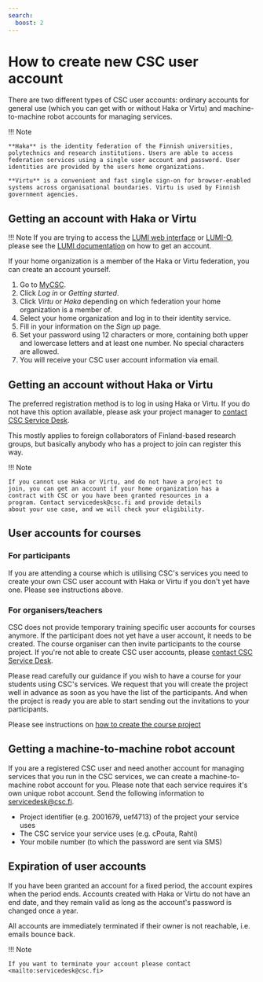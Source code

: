 ```yaml
---
search:
  boost: 2
---
```


# How to create new CSC user account

There are two different types of CSC user accounts: ordinary accounts for general use (which you can get with or
without Haka or Virtu) and machine-to-machine robot accounts for managing services.

!!! Note

    **Haka** is the identity federation of the Finnish universities, polytechnics and research institutions. Users are able to access federation services using a single user account and password. User identities are provided by the users home organizations.
    
    **Virtu** is a convenient and fast single sign-on for browser-enabled systems across organisational boundaries. Virtu is used by Finnish government agencies.

## Getting an account with Haka or Virtu

!!! Note 
    If you are trying to access the [LUMI web interface](https://www.lumi.csc.fi) or [LUMI-O](https://www.auth.lumidata.eu),
    please see the [LUMI documentation](https://docs.lumi-supercomputer.eu/firststeps/accessLUMI/) on how to get an account.

If your home organization is a member of the Haka or Virtu federation, you
can create an account yourself.

1. Go to [MyCSC](http://my.csc.fi).
1. Click _Log in_ or _Getting started_.
1. Click _Virtu_ or _Haka_ depending on which federation your home
organization is a member of.
1. Select your home organization and log in to their identity service.
1. Fill in your information on the _Sign up_ page.
1. Set your password using 12 characters or more, containing both upper
and lowercase letters and at least one number. No special characters are
allowed.
1. You will receive your CSC user account information via email.

## Getting an account without Haka or Virtu

The preferred registration method is to log in using Haka or Virtu. If you do not have this option available, please ask your project manager to [contact CSC Service Desk](../support/contact.md).

This mostly applies to foreign collaborators of Finland-based research
groups, but basically anybody who has a project to join can register
this way.

!!! Note

    If you cannot use Haka or Virtu, and do not have a project to
    join, you can get an account if your home organization has a
    contract with CSC or you have been granted resources in a
    program. Contact servicedesk@csc.fi and provide details
    about your use case, and we will check your eligibility.

## User accounts for courses

### For participants

If you are attending a course which is utilising CSC's services you need to create your own CSC user account with Haka or Virtu if you don't yet have one. Please see instructions above. 

### For organisers/teachers

CSC does not provide temporary training specific user accounts for courses anymore. If the participant does not yet have a user account, it needs to be created. The course organiser can then invite participants to the course project. If you're not able to create CSC user accounts, please [contact CSC Service Desk](../support/contact.md).

Please read carefully our guidance if you wish to have a course for your students using CSC's services. We request that you will create the project well in advance as soon as you have the list of the participants. And when the project is ready you are able to start sending out the invitations to your participants. 

Please see instructions on [how to create the course project](how-to-create-new-project.md#course)


## Getting a machine-to-machine robot account

If you are a registered CSC user and need another account for managing
services that you run in the CSC services, we can create a
machine-to-machine robot account for you. Please note that each service requires it's own unique robot account. Send the following
information to servicedesk@csc.fi.

* Project identifier (e.g. 2001679, uef4713) of the project your
  service uses
* The CSC service your service uses (e.g. cPouta, Rahti)
* Your mobile number (to which the password are sent via SMS)

## Expiration of user accounts

If you have been granted an account for a fixed period, the account expires when the period ends. Accounts created with Haka or Virtu do not have an end date, and they remain valid as long as the account's password is changed once a year.

All accounts are immediately terminated if their owner is not reachable, i.e. emails bounce back.

!!! Note

    If you want to terminate your account please contact <mailto:servicedesk@csc.fi>
